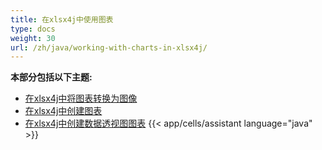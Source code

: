 ```yaml
---
title: 在xlsx4j中使用图表
type: docs
weight: 30
url: /zh/java/working-with-charts-in-xlsx4j/
---
```


 **本部分包括以下主题:**
- [在xlsx4j中将图表转换为图像](/cells/zh/java/convert-chart-to-image-in-xlsx4j/)
- [在xlsx4j中创建图表](/cells/zh/java/create-charts-in-xlsx4j/)
- [在xlsx4j中创建数据透视图图表](/cells/zh/java/create-pivot-charts-in-xlsx4j/)
{{< app/cells/assistant language="java" >}}
